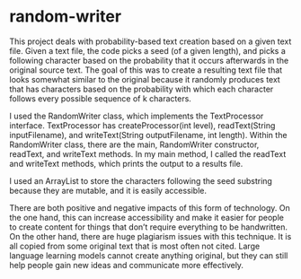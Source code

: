 # random-writer
This project deals with probability-based text creation based on a given text file. Given a text file, the code picks a seed (of a given length), and picks a following character based on the probability that it occurs afterwards in the original source text. The goal of this was to create a resulting text file that looks somewhat similar to the original because it randomly produces text that has characters based on the probability with which each character follows every possible sequence of k characters.

I used the RandomWriter class, which implements the TextProcessor interface. TextProcessor has createProcessor(int level), readText(String inputFilename), and writeText(String outputFilename, int length). Within the RandomWriter class, there are the main, RandomWriter constructor, readText, and writeText methods. In my main method, I called the readText and writeText methods, which prints the output to a results file. 

I used an ArrayList to store the characters following the seed substring because they are mutable, and it is easily accessible. 

There are both positive and negative impacts of this form of technology. On the one hand, this can increase accessibility and make it easier for people to create content for things that don’t require everything to be handwritten. On the other hand, there are huge plagiarism issues with this technique. It is all copied from some original text that is most often not cited. Large language learning models cannot create anything original, but they can still help people gain new ideas and communicate more effectively. 
